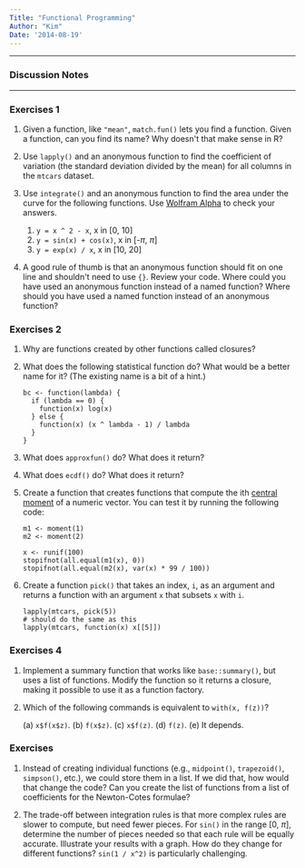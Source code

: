 ```yaml
---
Title: "Functional Programming"
Author: "Kim"
Date: '2014-08-19'
---
```


***

### Discussion Notes


***
### Exercises 1

1. Given a function, like `"mean"`, `match.fun()` lets you find a function. 
   Given a function, can you find its name? Why doesn't that make sense in R?

1. Use `lapply()` and an anonymous function to find the coefficient of 
   variation (the standard deviation divided by the mean) for all columns in 
   the `mtcars` dataset.

1. Use `integrate()` and an anonymous function to find the area under the 
   curve for the following functions. 
   Use [Wolfram Alpha](http://www.wolframalpha.com/) to check your answers.

    1. `y = x ^ 2 - x`, x in [0, 10]
    1. `y = sin(x) + cos(x)`, x in [-$\pi$, $\pi$]
    1. `y = exp(x) / x`, x in [10, 20]

1. A good rule of thumb is that an anonymous function should fit on one line 
   and shouldn't need to use `{}`. Review your code. Where could you have 
   used an anonymous function instead of a named function? Where should you 
   have used a named function instead of an anonymous function?


### Exercises 2

1.  Why are functions created by other functions called closures? 

1.  What does the following statistical function do? What would be a better 
    name for it? (The existing name is a bit of a hint.)

    ```{r}
    bc <- function(lambda) {
      if (lambda == 0) {
        function(x) log(x)
      } else {
        function(x) (x ^ lambda - 1) / lambda
      }
    }
    ```

1.  What does `approxfun()` do? What does it return?

1.  What does `ecdf()` do? What does it return?

1.  Create a function that creates functions that compute the ith 
    [central moment](http://en.wikipedia.org/wiki/Central_moment) of a numeric 
    vector. You can test it by running the following code:

    ```{r, eval = FALSE}
    m1 <- moment(1)
    m2 <- moment(2)

    x <- runif(100)
    stopifnot(all.equal(m1(x), 0))
    stopifnot(all.equal(m2(x), var(x) * 99 / 100))
    ```

1.  Create a function `pick()` that takes an index, `i`, as an argument and 
    returns a function with an argument `x` that subsets `x` with `i`.

    ```{r, eval = FALSE}
    lapply(mtcars, pick(5))
    # should do the same as this
    lapply(mtcars, function(x) x[[5]])
    ```
    
    
### Exercises 4

1.  Implement a summary function that works like `base::summary()`, but uses a 
    list of functions. Modify the function so it returns a closure, making it 
    possible to use it as a function factory.

1. Which of the following commands is equivalent to `with(x, f(z))`?

    (a) `x$f(x$z)`.
    (b) `f(x$z)`.
    (c) `x$f(z)`.
    (d) `f(z)`.
    (e) It depends.
    
    
### Exercises

1.  Instead of creating individual functions (e.g., `midpoint()`, 
      `trapezoid()`, `simpson()`, etc.), we could store them in a list. If we 
    did that, how would that change the code? Can you create the list of 
    functions from a list of coefficients for the Newton-Cotes formulae?

1.  The trade-off between integration rules is that more complex rules are 
    slower to compute, but need fewer pieces. For `sin()` in the range 
    [0, $\pi$], determine the number of pieces needed so that each rule will 
    be equally accurate. Illustrate your results with a graph. How do they
    change for different functions? `sin(1 / x^2)` is particularly challenging.
